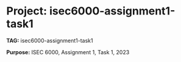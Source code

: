 # Project: isec6000-assignment1-task1
**TAG:** isec6000-assignment1-task1  

**Purpose:** ISEC 6000, Assignment 1, Task 1, 2023


